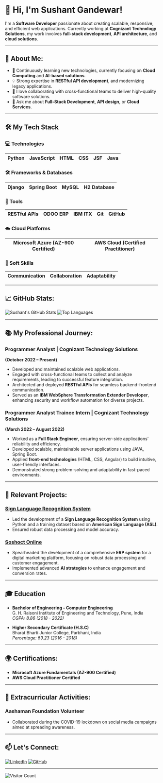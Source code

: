 # 👋 Hi, I'm **Sushant Gandewar**!

I'm a **Software Developer** passionate about creating scalable, responsive, and efficient web applications. Currently working at **Cognizant Technology Solutions**, my work involves **full-stack development**, **API architecture**, and **cloud solutions**.

---

## 🚀 About Me:
- 🌱 Continuously learning new technologies, currently focusing on **Cloud Computing** and **AI-based solutions**.
- 💡 Strong expertise in **RESTful API development**, and modernizing legacy applications.
- 🔭 I love collaborating with cross-functional teams to deliver high-quality software solutions.
- 💬 Ask me about **Full-Stack Development**, **API design**, or **Cloud Services**.

---

## 🛠️ My Tech Stack

### 💻 Technologies
| Python | JavaScript | HTML | CSS | JSF | Java |
|--------|------------|------|-----|-----|------|

### 🛠️ Frameworks & Databases
| Django | Spring Boot | MySQL | H2 Database |
|--------|-------------|-------|-------------|

### 🔧 Tools
| RESTful APIs | ODOO ERP | IBM ITX | Git | GitHub |
|--------------|----------|---------|-----|--------|

### ☁️ Cloud Platforms
| Microsoft Azure (AZ-900 Certified) | AWS Cloud (Certified Practitioner) |
|-----------------------------------|-----------------------------------|

### 🧠 Soft Skills
| Communication | Collaboration | Adaptability |
|---------------|---------------|--------------|

---

## 📈 GitHub Stats:

![Sushant's GitHub Stats](https://github-readme-stats.vercel.app/api?username=sushantgandewar&show_icons=true&theme=dark)
![Top Languages](https://github-readme-stats.vercel.app/api/top-langs/?username=sushantgandewar&layout=compact&theme=dark)

---

## 📚 My Professional Journey:

### Programmer Analyst | Cognizant Technology Solutions
**(October 2022 – Present)**  
- Developed and maintained scalable web applications.
- Engaged with cross-functional teams to collect and analyze requirements, leading to successful feature integration.
- Architected and deployed **RESTful APIs** for seamless backend-frontend communication.
- Served as an **IBM WebSphere Transformation Extender Developer**, enhancing security and workflow automation for diverse projects.

### Programmer Analyst Trainee Intern | Cognizant Technology Solutions
**(March 2022 – August 2022)**  
- Worked as a **Full Stack Engineer**, ensuring server-side applications’ reliability and efficiency.
- Developed scalable, maintainable server applications using JAVA, Spring Boot.
- Applied **front-end technologies** (HTML, CSS, Angular) to build intuitive, user-friendly interfaces.
- Demonstrated strong problem-solving and adaptability in fast-paced environments.

---

## 🌟 Relevant Projects:

### [Sign Language Recognition System](https://github.com/sushantgandewar)
- Led the development of a **Sign Language Recognition System** using Python and a training dataset based on **American Sign Language (ASL)**.
- Ensured robust data processing and model accuracy.

### [Soshoct Online](https://soshoct.odoo.com)
- Spearheaded the development of a comprehensive **ERP system** for a digital marketing platform, focusing on robust data processing and customer engagement.
- Implemented advanced **AI strategies** to enhance engagement and conversion rates.

---

## 🎓 Education

- **Bachelor of Engineering - Computer Engineering**  
  G. H. Raisoni Institute of Engineering and Technology, Pune, India  
  *CGPA: 8.86 (2018 - 2022)*

- **Higher Secondary Certificate (H.S.C)**  
  Bharat Bharti Junior College, Parbhani, India  
  *Percentage: 69.23 (2016 - 2018)*

---

## 🌍 Certifications:

- **Microsoft Azure Fundamentals (AZ-900 Certified)**
- **AWS Cloud Practitioner Certified**

---

## 🌱 Extracurricular Activities:

### Aashaman Foundation Volunteer
- Collaborated during the COVID-19 lockdown on social media campaigns aimed at spreading awareness.

---

## 📫 Let's Connect:

[![LinkedIn](https://img.shields.io/badge/LinkedIn-Connect-blue)](https://www.linkedin.com/in/sushant-gandewar-613854b1) 
[![GitHub](https://img.shields.io/badge/GitHub-Follow-blue)](https://github.com/sushantgandewar)

---

![Visitor Count](https://komarev.com/ghpvc/?username=sushantgandewar&color=brightgreen)
